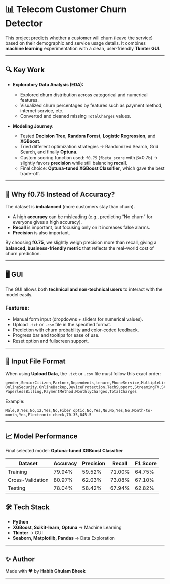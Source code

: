 
# 📊 Telecom Customer Churn Detector

This project predicts whether a customer will churn (leave the service) based on their demographic and service usage details. It combines **machine learning** experimentation with a clean, user-friendly **Tkinter GUI**.

---

## 🔍 Key Work

* **Exploratory Data Analysis (EDA):**

  * Explored churn distribution across categorical and numerical features.
  * Visualized churn percentages by features such as payment method, internet service, etc.
  * Converted and cleaned missing `TotalCharges` values.

* **Modeling Journey:**

  * Tested **Decision Tree**, **Random Forest**, **Logistic Regression**, and **XGBoost**.
  * Tried different optimization strategies → Randomized Search, Grid Search, and finally **Optuna**.
  * Custom scoring function used: `f0.75` (`fbeta_score` with β=0.75) → slightly favors **precision** while still balancing **recall**.
  * Final choice: **Optuna-tuned XGBoost Classifier**, which gave the best trade-off.

---

## 🎯 Why f0.75 Instead of Accuracy?

The dataset is **imbalanced** (more customers stay than churn).

* A high **accuracy** can be misleading (e.g., predicting “No churn” for everyone gives a high accuracy).
* **Recall** is important, but focusing only on it increases false alarms.
* **Precision** is also important.

By choosing **f0.75**, we slightly weigh precision more than recall, giving a **balanced, business-friendly metric** that reflects the real-world cost of churn prediction.

---

## 🖥 GUI

The GUI allows both **technical and non-technical users** to interact with the model easily.

### Features:

* Manual form input (dropdowns + sliders for numerical values).
* Upload `.txt` or `.csv` file in the specified format.
* Prediction with churn probability and color-coded feedback.
* Progress bar and tooltips for ease of use.
* Reset option and fullscreen support.

---

## 📂 Input File Format

When using **Upload Data**, the `.txt` or `.csv` file must follow this exact order:

```
gender,SeniorCitizen,Partner,Dependents,tenure,PhoneService,MultipleLines,InternetService,
OnlineSecurity,OnlineBackup,DeviceProtection,TechSupport,StreamingTV,StreamingMovies,Contract,
PaperlessBilling,PaymentMethod,MonthlyCharges,TotalCharges
```

Example:

```
Male,0,Yes,No,12,Yes,No,Fiber optic,No,Yes,No,No,Yes,No,Month-to-month,Yes,Electronic check,70.35,845.5
```

---

## 📈 Model Performance

Final selected model: **Optuna-tuned XGBoost Classifier**

| Dataset          | Accuracy | Precision | Recall | F1 Score |
| ---------------- | -------- | --------- | ------ | -------- |
| Training         | 79.94%   | 59.52%    | 71.00% | 64.75%   |
| Cross-Validation | 80.97%   | 62.03%    | 73.08% | 67.10%   |
| Testing          | 78.04%   | 58.42%    | 67.94% | 62.82%   |

## 🛠 Tech Stack

* **Python**
* **XGBoost, Scikit-learn, Optuna** → Machine Learning
* **Tkinter** → GUI
* **Seaborn, Matplotlib, Pandas** → Data Exploration

---

## ✨ Author

Made with ❤️ by **Habib Ghulam Bheek**

---
